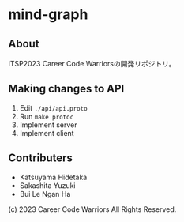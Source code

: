 # mind-graph

## About

ITSP2023
Career Code Warriorsの開発リポジトリ。

## Making changes to API

1. Edit `./api/api.proto`
2. Run `make protoc`
3. Implement server
4. Implement client

## Contributers

- Katsuyama Hidetaka
- Sakashita Yuzuki
- Bui Le Ngan Ha

(c) 2023 Career Code Warriors All Rights Reserved.
